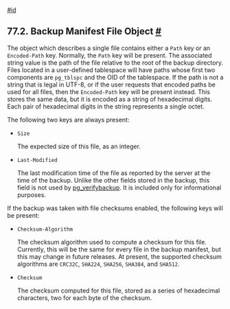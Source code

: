 [#id](#BACKUP-MANIFEST-FILES)

## 77.2. Backup Manifest File Object [#](#BACKUP-MANIFEST-FILES)

The object which describes a single file contains either a `Path` key or an `Encoded-Path` key. Normally, the `Path` key will be present. The associated string value is the path of the file relative to the root of the backup directory. Files located in a user-defined tablespace will have paths whose first two components are `pg_tblspc` and the OID of the tablespace. If the path is not a string that is legal in UTF-8, or if the user requests that encoded paths be used for all files, then the `Encoded-Path` key will be present instead. This stores the same data, but it is encoded as a string of hexadecimal digits. Each pair of hexadecimal digits in the string represents a single octet.

The following two keys are always present:

* `Size`

  The expected size of this file, as an integer.

* `Last-Modified`

  The last modification time of the file as reported by the server at the time of the backup. Unlike the other fields stored in the backup, this field is not used by [pg\_verifybackup](app-pgverifybackup). It is included only for informational purposes.

If the backup was taken with file checksums enabled, the following keys will be present:

* `Checksum-Algorithm`

  The checksum algorithm used to compute a checksum for this file. Currently, this will be the same for every file in the backup manifest, but this may change in future releases. At present, the supported checksum algorithms are `CRC32C`, `SHA224`, `SHA256`, `SHA384`, and `SHA512`.

* `Checksum`

  The checksum computed for this file, stored as a series of hexadecimal characters, two for each byte of the checksum.